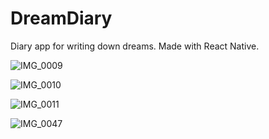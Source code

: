 # DreamDiary
Diary app for writing down dreams. Made with React Native.

![IMG_0009](https://user-images.githubusercontent.com/37372229/64928790-7fbd1b00-d825-11e9-88f8-074d18256682.PNG)

![IMG_0010](https://user-images.githubusercontent.com/37372229/64928789-7f248480-d825-11e9-9a4a-e2e35646ab9d.PNG)

![IMG_0011](https://user-images.githubusercontent.com/37372229/64928788-7f248480-d825-11e9-851b-54777accfbc4.PNG)

![IMG_0047](https://user-images.githubusercontent.com/37372229/64928787-7f248480-d825-11e9-8ad4-180b0cc3b832.PNG)

